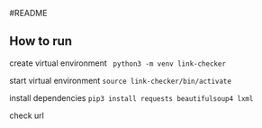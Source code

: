 #README

## How to run
create virtual environment
``` python3 -m venv link-checker```

start virtual environment
``` source link-checker/bin/activate ```

install dependencies
```pip3 install requests beautifulsoup4 lxml```

check url
``` python3 link-checker.py <url>
